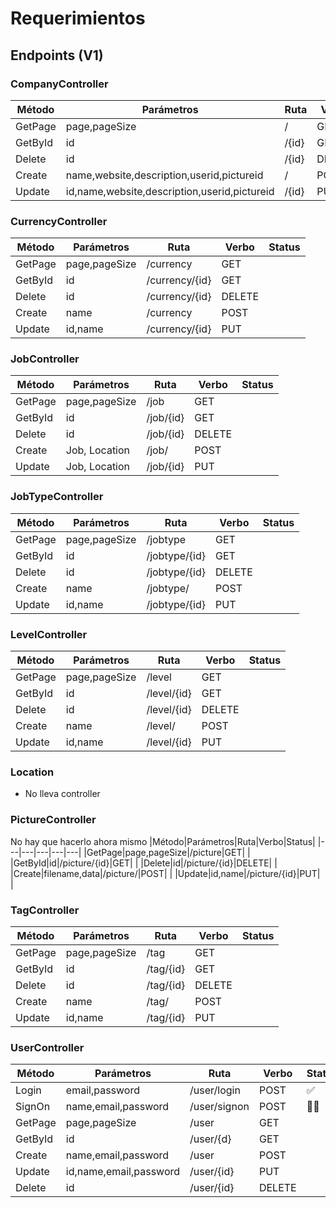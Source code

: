 # Requerimientos

## Endpoints (V1)

### CompanyController

|Método|Parámetros|Ruta|Verbo|Status|
|---|---|---|---|---|
|GetPage|page,pageSize|/|GET| |
|GetById|id|/{id}|GET| |
|Delete|id|/{id}|DELETE| |
|Create|name,website,description,userid,pictureid|/|POST| |
|Update|id,name,website,description,userid,pictureid|/{id}|PUT| |

### CurrencyController

|Método|Parámetros|Ruta|Verbo|Status|
|---|---|---|---|---|
|GetPage|page,pageSize|/currency|GET| |
|GetById|id|/currency/{id}|GET| |
|Delete|id|/currency/{id}|DELETE| |
|Create|name|/currency|POST| |
|Update|id,name|/currency/{id}|PUT| |

### JobController

|Método|Parámetros|Ruta|Verbo|Status|
|---|---|---|---|---|
|GetPage|page,pageSize|/job|GET| |
|GetById|id|/job/{id}|GET| |
|Delete|id|/job/{id}|DELETE| |
|Create|Job, Location|/job/|POST| |
|Update|Job, Location|/job/{id}|PUT| |

### JobTypeController

|Método|Parámetros|Ruta|Verbo|Status|
|---|---|---|---|---|
|GetPage|page,pageSize|/jobtype|GET| |
|GetById|id|/jobtype/{id}|GET| |
|Delete|id|/jobtype/{id}|DELETE| |
|Create|name|/jobtype/|POST| |
|Update|id,name|/jobtype/{id}|PUT| |

### LevelController

|Método|Parámetros|Ruta|Verbo|Status|
|---|---|---|---|---|
|GetPage|page,pageSize|/level|GET| |
|GetById|id|/level/{id}|GET| |
|Delete|id|/level/{id}|DELETE| |
|Create|name|/level/|POST| |
|Update|id,name|/level/{id}|PUT| |

### Location

- No lleva controller

### PictureController
No hay que hacerlo ahora mismo
|Método|Parámetros|Ruta|Verbo|Status|
|---|---|---|---|---|
|GetPage|page,pageSize|/picture|GET| |
|GetById|id|/picture/{id}|GET| |
|Delete|id|/picture/{id}|DELETE| |
|Create|filename,data|/picture/|POST| |
|Update|id,name|/picture/{id}|PUT| |

### TagController

|Método|Parámetros|Ruta|Verbo|Status|
|---|---|---|---|---|
|GetPage|page,pageSize|/tag|GET| |
|GetById|id|/tag/{id}|GET| |
|Delete|id|/tag/{id}|DELETE| |
|Create|name|/tag/|POST| |
|Update|id,name|/tag/{id}|PUT| |

### UserController

|Método|Parámetros|Ruta|Verbo|Status|
|---|---|---|---|---|
|Login|email,password|/user/login|POST|✅ |
|SignOn|name,email,password|/user/signon|POST|🚶‍♂️|
|GetPage|page,pageSize|/user|GET| |
|GetById|id|/user/{d}|GET| |
|Create|name,email,password|/user|POST| |
|Update|id,name,email,password|/user/{id}|PUT| |
|Delete|id|/user/{id}|DELETE| |
